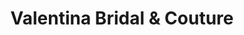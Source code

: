 ---
title: "Valentina Bridal & Couture"
url: /waterloo/valentina-bridal-and-couture/
shop: clothes
---